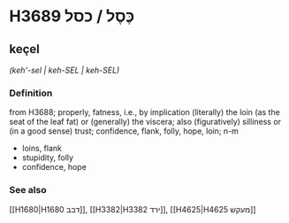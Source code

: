 # H3689 כֶּסֶל / כסל

## keçel

_(keh'-sel | keh-SEL | keh-SEL)_

### Definition

from H3688; properly, fatness, i.e., by implication (literally) the loin (as the seat of the leaf fat) or (generally) the viscera; also (figuratively) silliness or (in a good sense) trust; confidence, flank, folly, hope, loin; n-m

- loins, flank
- stupidity, folly
- confidence, hope

### See also

[[H1680|H1680 דבב]], [[H3382|H3382 ירד]], [[H4625|H4625 מעקש]]
